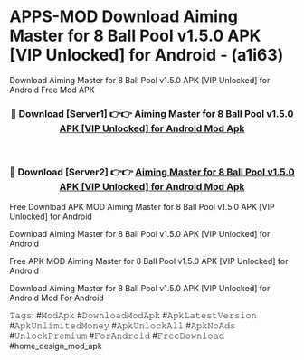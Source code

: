 # APPS-MOD Download Aiming Master for 8 Ball Pool v1.5.0 APK [VIP Unlocked] for Android - (a1i63)
Download Aiming Master for 8 Ball Pool v1.5.0 APK [VIP Unlocked] for Android Free Mod APK

<div align="center">
<h3>🔴 Download [Server1] 👉👉 <a href="https://apk-comot.site?title=Aiming_Master_for_8_Ball_Pool_v1.5.0_APK_[VIP_Unlocked]_for_Android">Aiming Master for 8 Ball Pool v1.5.0 APK [VIP Unlocked] for Android Mod Apk</a></h3><br>

<h3>🔴 Download [Server2] 👉👉 <a href="https://apk-comot.site?title=Aiming_Master_for_8_Ball_Pool_v1.5.0_APK_[VIP_Unlocked]_for_Android">Aiming Master for 8 Ball Pool v1.5.0 APK [VIP Unlocked] for Android Mod Apk</a></h3>
</div>


Free Download APK MOD Aiming Master for 8 Ball Pool v1.5.0 APK [VIP Unlocked] for Android

Download Aiming Master for 8 Ball Pool v1.5.0 APK [VIP Unlocked] for Android 

Free APK MOD Aiming Master for 8 Ball Pool v1.5.0 APK [VIP Unlocked] for Android 

Download Aiming Master for 8 Ball Pool v1.5.0 APK [VIP Unlocked] for Android Mod For Android

𝚃𝚊𝚐𝚜: #𝙼𝚘𝚍𝙰𝚙𝚔 #𝙳𝚘𝚠𝚗𝚕𝚘𝚊𝚍𝙼𝚘𝚍𝙰𝚙𝚔 #𝙰𝚙𝚔𝙻𝚊𝚝𝚎𝚜𝚝𝚅𝚎𝚛𝚜𝚒𝚘𝚗 #𝙰𝚙𝚔𝚄𝚗𝚕𝚒𝚖𝚒𝚝𝚎𝚍𝙼𝚘𝚗𝚎𝚢 #𝙰𝚙𝚔𝚄𝚗𝚕𝚘𝚌𝚔𝙰𝚕𝚕 #𝙰𝚙𝚔𝙽𝚘𝙰𝚍𝚜 #𝚄𝚗𝚕𝚘𝚌𝚔𝙿𝚛𝚎𝚖𝚒𝚞𝚖 #𝙵𝚘𝚛𝙰𝚗𝚍𝚛𝚘𝚒𝚍 #𝙵𝚛𝚎𝚎𝙳𝚘𝚠𝚗𝚕𝚘𝚊𝚍 #home_design_mod_apk